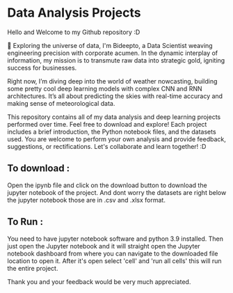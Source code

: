 # Data Analysis Projects

Hello and Welcome to my Github repository :D


🚀 Exploring the universe of data, I'm Bideepto, a Data Scientist weaving engineering precision with corporate acumen. In the dynamic interplay of information, my mission is to transmute raw data into strategic gold, igniting success for businesses.

Right now, I’m diving deep into the world of weather nowcasting, building some pretty cool deep learning models with complex CNN and RNN architectures. It’s all about predicting the skies with real-time accuracy and making sense of meteorological data.

This repository contains all of my data analysis and deep learning projects performed over time. Feel free to download and explore! Each project includes a brief introduction, the Python notebook files, and the datasets used. You are welcome to perform your own analysis and provide feedback, suggestions, or rectifications. Let's collaborate and learn together! :D




## To download : 
Open the ipynb file and click on the download button to download the jupyter notebook of the project.
And dont worry the datasets are right below the jupyter notebook those are in .csv and .xlsx format.

## To Run : 
You need to have jupyter notebook software and python 3.9 installed. 
Then just open the Jupyter notebook and it will straight open the Jupyter notebook dashboard from where you can navigate to the downloaded file location to open          it. After it's open select 'cell' and 'run all cells' this will run the entire project. 

Thank you and your feedback would be very much appreciated.
